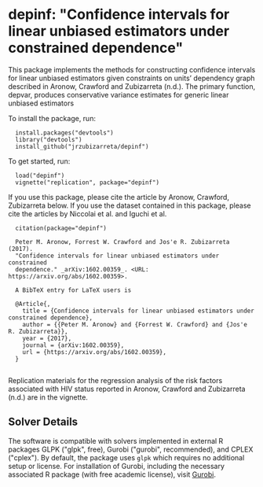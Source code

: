 # depinf: "Confidence intervals for linear unbiased estimators under constrained dependence" 

This package implements the methods for constructing confidence intervals for linear unbiased estimators given constraints on units’ dependency graph described in Aronow, Crawford and Zubizarreta (n.d.). The primary function, depvar, produces conservative variance estimates for generic linear unbiased estimators 

To install the package, run:

~~~
  install.packages("devtools")
  library("devtools")
  install_github("jrzubizarreta/depinf")
~~~
To get started, run:
~~~
  load("depinf")
  vignette("replication", package="depinf")
~~~
If you use this package, please cite the article by Aronow, Crawford, Zubizarreta below.  If you use the dataset contained in this package, please cite the articles by Niccolai et al. and Iguchi et al. 
~~~
  citation(package="depinf")

  Peter M. Aronow, Forrest W. Crawford and Jos'e R. Zubizarreta (2017).
  "Confidence intervals for linear unbiased estimators under constrained
  dependence." _arXiv:1602.00359_. <URL: https://arxiv.org/abs/1602.00359>.

  A BibTeX entry for LaTeX users is

  @Article{,
    title = {Confidence intervals for linear unbiased estimators under constrained dependence},
    author = {{Peter M. Aronow} and {Forrest W. Crawford} and {Jos'e R. Zubizarreta}},
    year = {2017},
    journal = {arXiv:1602.00359},
    url = {https://arxiv.org/abs/1602.00359},
  }
  
~~~

Replication materials for the regression analysis of the risk factors associated with HIV status reported in Aronow, Crawford and Zubizarreta (n.d.) are in the vignette.

## Solver Details

The software is compatible with solvers implemented in external R packages GLPK ("glpk", free), Gurobi ("gurobi", recommended), and CPLEX ("cplex"). By default, the package uses `glpk` which requires no additional setup or license. For installation of Gurobi, including the necessary associated R package (with free academic license), visit [Gurobi](http://www.gurobi.com). 
